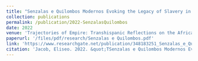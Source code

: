 ```yaml
---
title: "Senzalas e Quilombos Modernos Evoking the Legacy of Slavery in Brazilian Hip Hop"
collection: publications
permalink: /publication/2022-SenzalasQuilombos
date: 2022
venue: 'Trajectories of Empire: Transhispanic Reflections on the African Diaspora'
paperurl: '/files/pdf/research/Senzalas e Quilombos.pdf'
link: 'https://www.researchgate.net/publication/348183251_Senzalas_e_Quilombos_Modernos_Evoking_the_Legacy_of_Slavery_in_Brazilian_Hip_Hop'
citation: 'Jacob, Eliseo. 2022. &quot;TSenzalas e Quilombos Modernos Evoking the Legacy of Slavery in Brazilian Hip Hop.&quot; <i>Trajectories of Empire: Transhispanic Reflections on the African Diaspora.</i> Ed. Jerome Branche. Vanderbilt University Press: 245-264.'
---
```

